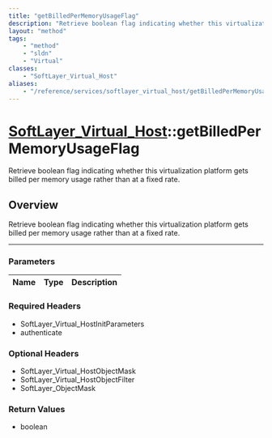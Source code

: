 ```yaml
---
title: "getBilledPerMemoryUsageFlag"
description: "Retrieve boolean flag indicating whether this virtualization platform gets billed per memory usage rather than at a fixe... "
layout: "method"
tags:
    - "method"
    - "sldn"
    - "Virtual"
classes:
    - "SoftLayer_Virtual_Host"
aliases:
    - "/reference/services/softlayer_virtual_host/getBilledPerMemoryUsageFlag"
---
```

# [SoftLayer_Virtual_Host](/reference/services/SoftLayer_Virtual_Host)::getBilledPerMemoryUsageFlag

Retrieve boolean flag indicating whether this virtualization platform gets billed per memory usage rather than at a fixed rate.


## Overview 
Retrieve boolean flag indicating whether this virtualization platform gets billed per memory usage rather than at a fixed rate.

-----

### Parameters 
|Name | Type | Description |
| --- | --- | --- |


### Required Headers
* SoftLayer_Virtual_HostInitParameters
* authenticate


### Optional Headers
* SoftLayer_Virtual_HostObjectMask
* SoftLayer_Virtual_HostObjectFilter
* SoftLayer_ObjectMask

### Return Values
* boolean




